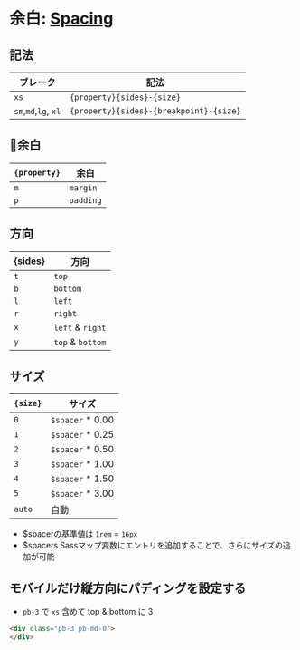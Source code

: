 # 余白: [Spacing](https://getbootstrap.com/docs/4.1/utilities/spacing/)

## 記法

| ブレーク             | 記法                                     |
|---------------------|-----------------------------------------|
| `xs`                | `{property}{sides}-{size}`              |
| `sm`,`md`,`lg`, `xl`| `{property}{sides}-{breakpoint}-{size}` |


## 余白

|`{property}` | 余白           |
|-------------|---------------|
| `m`         | `margin`      |
| `p`         | `padding`     |

## 方向

|{sides}  | 方向               |
|---------|-------------------|
| `t`     | `top`             | 
| `b`     | `bottom`          | 
| `l`     | `left`            | 
| `r`     | `right`           | 
| `x`     | `left` & `right`  | 
| `y`     | `top` & `bottom`  | 

## サイズ

|`{size}`| サイズ             |
|--------|-------------------|
| `0`    | `$spacer` * 0.00  | 
| `1`    | `$spacer` * 0.25  | 
| `2`    | `$spacer` * 0.50  | 
| `3`    | `$spacer` * 1.00  | 
| `4`    | `$spacer` * 1.50  | 
| `5`    | `$spacer` * 3.00  | 
| `auto` | 自動               |

- $spacerの基準値は `1rem` = `16px`
- $spacers Sassマップ変数にエントリを追加することで、さらにサイズの追加が可能

## モバイルだけ縦方向にパディングを設定する

- `pb-3` で `xs` 含めて top & bottom に 3

~~~html
<div class="pb-3 pb-md-0">
</div>
~~~